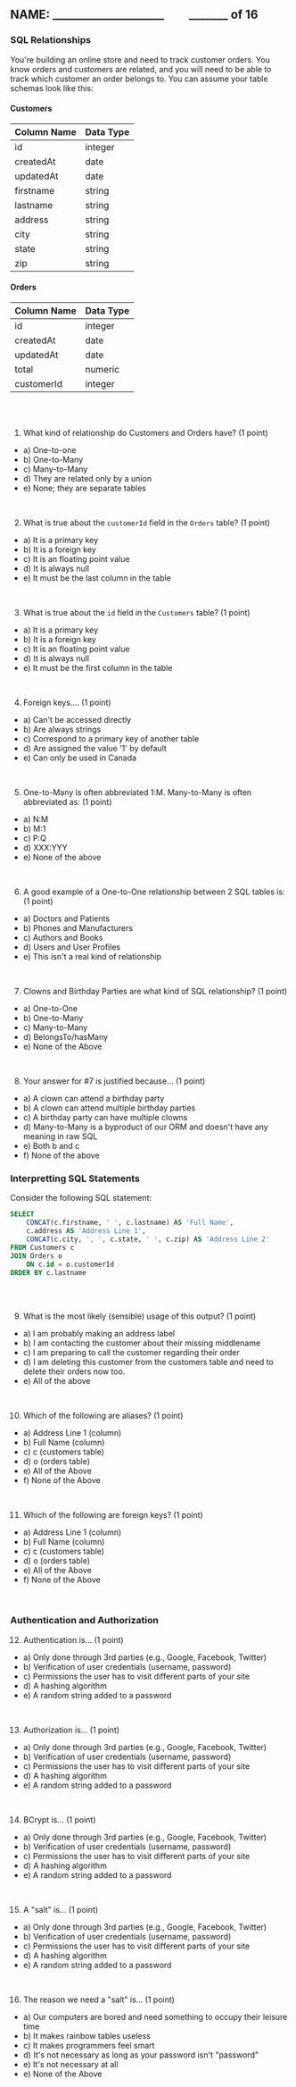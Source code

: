 ## NAME: ____________________ &nbsp; &nbsp; &nbsp; &nbsp; _______ of 16

### SQL Relationships

You're building an online store and need to track customer orders. You know orders and customers are related, and you will need to be able to track which customer an order belongs to. You can assume your table schemas look like this:

#### Customers

| Column Name | Data Type |
| ----------- | --------- |
| id | integer |
| createdAt | date |
| updatedAt | date |
| firstname | string |
| lastname | string |
| address | string |
| city | string |
| state | string |
| zip | string |

#### Orders

| Column Name | Data Type |
| ----------- | --------- |
| id | integer |
| createdAt | date |
| updatedAt | date |
| total | numeric |
| customerId | integer |

<br><br>

1. What kind of relationship do Customers and Orders have? (1 point)

* a) One-to-one 
* b) One-to-Many
* c) Many-to-Many
* d) They are related only by a union
* e) None; they are separate tables

<br>

2. What is true about the `customerId` field in the `Orders` table? (1 point)

* a) It is a primary key
* b) It is a foreign key
* c) It is an floating point value
* d) It is always null
* e) It must be the last column in the table

<br>

3. What is true about the `id` field in the `Customers` table? (1 point)

* a) It is a primary key
* b) It is a foreign key
* c) It is an floating point value
* d) It is always null
* e) It must be the first column in the table

<br>

4. Foreign keys.... (1 point)

* a) Can't be accessed directly
* b) Are always strings
* c) Correspond to a primary key of another table
* d) Are assigned the value '1' by default
* e) Can only be used in Canada

<br>

5. One-to-Many is often abbreviated 1:M. Many-to-Many is often abbreviated as: (1 point)

* a) N:M
* b) M:1
* c) P:Q
* d) XXX:YYY
* e) None of the above

<br>

6. A good example of a One-to-One relationship between 2 SQL tables is: (1 point)

* a) Doctors and Patients
* b) Phones and Manufacturers
* c) Authors and Books
* d) Users and User Profiles
* e) This isn't a real kind of relationship

<br>

7. Clowns and Birthday Parties are what kind of SQL relationship? (1 point)

* a) One-to-One
* b) One-to-Many
* c) Many-to-Many
* d) BelongsTo/hasMany
* e) None of the Above

<br>

8. Your answer for #7 is justified because... (1 point)

* a) A clown can attend a birthday party
* b) A clown can attend multiple birthday parties
* c) A birthday party can have multiple clowns
* d) Many-to-Many is a byproduct of our ORM and doesn't have any meaning in raw SQL
* e) Both b and c
* f) None of the above

### Interpretting SQL Statements

Consider the following SQL statement:

```SQL
SELECT 
    CONCAT(c.firstname, ' ', c.lastname) AS 'Full Name',
    c.address AS 'Address Line 1',
    CONCAT(c.city, ', ', c.state, ' ', c.zip) AS 'Address Line 2'
FROM Customers c
JOIN Orders o
    ON c.id = o.customerId
ORDER BY c.lastname
```

<br><br>

9. What is the most likely (sensible) usage of this output? (1 point)

* a) I am probably making an address label
* b) I am contacting the customer about their missing middlename
* c) I am preparing to call the customer regarding their order
* d) I am deleting this customer from the customers table and need to delete their orders now too.
* e) All of the above

<br>

10. Which of the following are aliases? (1 point)

* a) Address Line 1 (column)
* b) Full Name (column)
* c) c (customers table)
* d) o (orders table)
* e) All of the Above
* f) None of the Above

<br>

11. Which of the following are foreign keys? (1 point)

* a) Address Line 1 (column)
* b) Full Name (column)
* c) c (customers table)
* d) o (orders table)
* e) All of the Above
* f) None of the Above

<br>

### Authentication and Authorization

12. Authentication is... (1 point)

* a) Only done through 3rd parties (e.g., Google, Facebook, Twitter)
* b) Verification of user credentials (username, password)
* c) Permissions the user has to visit different parts of your site
* d) A hashing algorithm
* e) A random string added to a password

<br>

13. Authorization is... (1 point)

* a) Only done through 3rd parties (e.g., Google, Facebook, Twitter)
* b) Verification of user credentials (username, password)
* c) Permissions the user has to visit different parts of your site
* d) A hashing algorithm
* e) A random string added to a password

<br>

14. BCrypt is... (1 point)

* a) Only done through 3rd parties (e.g., Google, Facebook, Twitter)
* b) Verification of user credentials (username, password)
* c) Permissions the user has to visit different parts of your site
* d) A hashing algorithm
* e) A random string added to a password

<br>

15. A "salt" is... (1 point)

* a) Only done through 3rd parties (e.g., Google, Facebook, Twitter)
* b) Verification of user credentials (username, password)
* c) Permissions the user has to visit different parts of your site
* d) A hashing algorithm
* e) A random string added to a password

<br>

16. The reason we need a "salt" is... (1 point)

* a) Our computers are bored and need something to occupy their leisure time
* b) It makes rainbow tables useless
* c) It makes programmers feel smart
* d) It's not necessary as long as your password isn't "password"
* e) It's not necessary at all
* e) None of the Above
